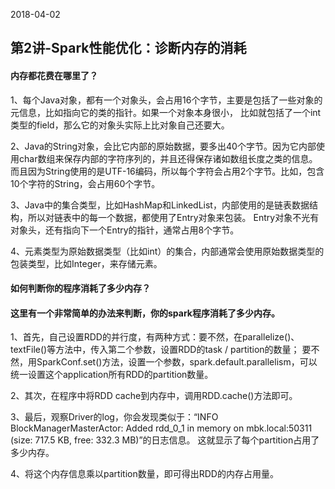 2018-04-02
## 第2讲-Spark性能优化：诊断内存的消耗
#### 内存都花费在哪里了？

1、每个Java对象，都有一个对象头，会占用16个字节，主要是包括了一些对象的元信息，比如指向它的类的指针。如果一个对象本身很小，
        比如就包括了一个int类型的field，那么它的对象头实际上比对象自己还要大。

2、Java的String对象，会比它内部的原始数据，要多出40个字节。因为它内部使用char数组来保存内部的字符序列的，并且还得保存诸如数组长度之类的信息。
        而且因为String使用的是UTF-16编码，所以每个字符会占用2个字节。比如，包含10个字符的String，会占用60个字节。

3、Java中的集合类型，比如HashMap和LinkedList，内部使用的是链表数据结构，所以对链表中的每一个数据，都使用了Entry对象来包装。
   Entry对象不光有对象头，还有指向下一个Entry的指针，通常占用8个字节。

4、元素类型为原始数据类型（比如int）的集合，内部通常会使用原始数据类型的包装类型，比如Integer，来存储元素。

#### 如何判断你的程序消耗了多少内存？
#### 这里有一个非常简单的办法来判断，你的spark程序消耗了多少内存。

1、首先，自己设置RDD的并行度，有两种方式：要不然，在parallelize()、textFile()等方法中，传入第二个参数，设置RDD的task / partition的数量；
        要不然，用SparkConf.set()方法，设置一个参数，spark.default.parallelism，可以统一设置这个application所有RDD的partition数量。

2、其次，在程序中将RDD cache到内存中，调用RDD.cache()方法即可。

3、最后，观察Driver的log，你会发现类似于：“INFO BlockManagerMasterActor: Added rdd_0_1 in memory on mbk.local:50311 (size: 717.5 KB, free: 332.3 MB)”的日志信息。
        这就显示了每个partition占用了多少内存。

4、将这个内存信息乘以partition数量，即可得出RDD的内存占用量。
